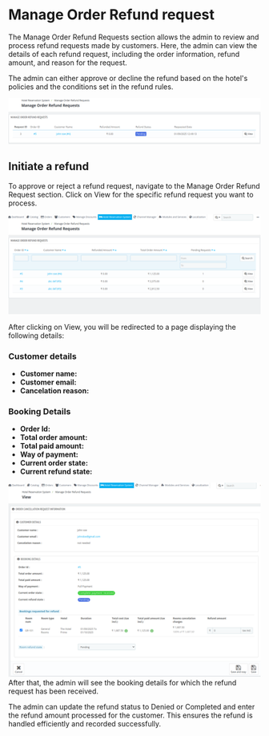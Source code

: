 # Manage Order Refund request

 The Manage Order Refund Requests section allows the admin to review and process refund requests made by customers. Here, the admin can view the details of each refund request, including the order information, refund amount, and reason for the request.

The admin can either approve or decline the refund based on the hotel's policies and the conditions set in the refund rules.

![Manage refund!](./view_refund.png)


## Initiate a refund

To approve or reject a refund request, navigate to the Manage Order Refund Request section. Click on View for the specific refund request you want to process.

![View request!](./view-refund-list.png)

After clicking on View, you will be redirected to a page displaying the following details:

### Customer details

- **Customer name:**
- **Customer email:**
- **Cancelation reason:**

### Booking Details

- **Order Id:**
- **Total order amount:**
- **Total paid amount:**
- **Way of payment:**
- **Current order state:**
- **Current refund state:**

![refundd!](./refundd.png)
After that, the admin will see the booking details for which the refund request has been received.

The admin can update the refund status to Denied or Completed and enter the refund amount processed for the customer. This ensures the refund is handled efficiently and recorded successfully.



